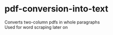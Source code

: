 # pdf-conversion-into-text
Converts two-column pdfs in whole paragraphs  
Used for word scraping later on 

